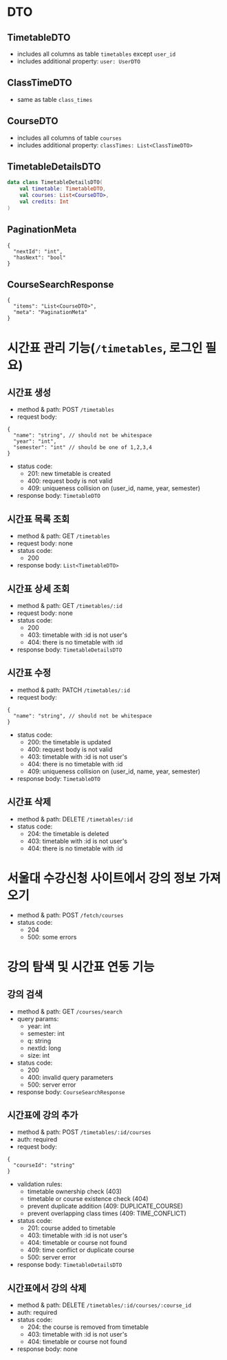 # DTO

## TimetableDTO

- includes all columns as table `timetables` except `user_id`
- includes additional property: `user: UserDTO`

## ClassTimeDTO

- same as table `class_times`

## CourseDTO

- includes all columns of table `courses`
- includes additional property: `classTimes: List<ClassTimeDTO>`

## TimetableDetailsDTO

```kotlin
data class TimetableDetailsDTO(
    val timetable: TimetableDTO,
    val courses: List<CourseDTO>,
    val credits: Int
)
```

## PaginationMeta

```json5
{
  "nextId": "int",
  "hasNext": "bool"
}
```

## CourseSearchResponse

```json5
{
  "items": "List<CourseDTO>",
  "meta": "PaginationMeta"
}
```

# 시간표 관리 기능(`/timetables`, 로그인 필요)

## 시간표 생성

- method & path: POST `/timetables`
- request body:
```json5
{
  "name": "string", // should not be whitespace
  "year": "int",
  "semester": "int" // should be one of 1,2,3,4
}
```
- status code:
  - 201: new timetable is created
  - 400: request body is not valid
  - 409: uniqueness collision on (user_id, name, year, semester)
- response body: `TimetableDTO`

## 시간표 목록 조회

- method & path: GET `/timetables`
- request body: none
- status code:
    - 200
- response body: `List<TimetableDTO>`

## 시간표 상세 조회

- method & path: GET `/timetables/:id`
- request body: none
- status code:
    - 200
    - 403: timetable with :id is not user's
    - 404: there is no timetable with :id
- response body: `TimetableDetailsDTO`

## 시간표 수정

- method & path: PATCH `/timetables/:id`
- request body:
```json5
{
  "name": "string", // should not be whitespace
}
```
- status code:
    - 200: the timetable is updated
    - 400: request body is not valid
    - 403: timetable with :id is not user's
    - 404: there is no timetable with :id
    - 409: uniqueness collision on (user_id, name, year, semester)
- response body: `TimetableDTO`

## 시간표 삭제

- method & path: DELETE `/timetables/:id`
- status code:
    - 204: the timetable is deleted
    - 403: timetable with :id is not user's
    - 404: there is no timetable with :id

# 서울대 수강신청 사이트에서 강의 정보 가져오기

- method & path: POST `/fetch/courses`
- status code:
    - 204
    - 500: some errors

# 강의 탐색 및 시간표 연동 기능

## 강의 검색

- method & path: GET `/courses/search`
- query params:
    - year: int
    - semester: int
    - q: string
    - nextId: long
    - size: int
- status code:
    - 200
    - 400: invalid query parameters
    - 500: server error
- response body: `CourseSearchResponse`

## 시간표에 강의 추가

- method & path: POST `/timetables/:id/courses`
- auth: required
- request body:
```json5
{
  "courseId": "string"
}
```
- validation rules:
    - timetable ownership check (403)
    - timetable or course existence check (404)
    - prevent duplicate addition (409: DUPLICATE_COURSE)
    - prevent overlapping class times (409: TIME_CONFLICT)
- status code:
    - 201: course added to timetable
    - 403: timetable with :id is not user's
    - 404: timetable or course not found
    - 409: time conflict or duplicate course
    - 500: server error
- response body: `TimetableDetailsDTO`

## 시간표에서 강의 삭제

- method & path: DELETE `/timetables/:id/courses/:course_id`
- auth: required
- status code:
    - 204: the course is removed from timetable
    - 403: timetable with :id is not user's
    - 404: timetable or course not found
- response body: none
